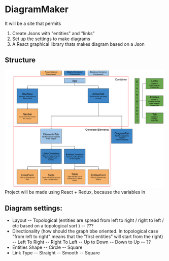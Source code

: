 # DiagramMaker
It will be a site that permits
1. Create Jsons with "entities" and "links" 
2. Set up the settings to make diagrams
3. A React graphical library thats makes diagram based on a Json

## Structure 
![Alt text](./DiagramMaker.svg)
Project will be made using React + Redux, because the variables in 

## Diagram settings:
- Layout 
-- Topological (entities are spread from left to right / right to left / etc based on a topological sort )
-- ???
- Directionality (how should the graph bbe oriented. In topological case "from left to right" means that the "first entities" will start from the right)
-- Left To Right
-- Right To Left
-- Up to Down
-- Down to Up
-- ??
- Entities Shape
-- Circle
-- Square
- Link Type
-- Straight
-- Smooth
-- Square 

